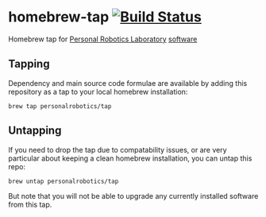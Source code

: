 # homebrew-tap [![Build Status](https://travis-ci.org/personalrobotics/homebrew-tap.svg?branch=master)](https://travis-ci.org/personalrobotics/homebrew-tap)
Homebrew tap for [Personal Robotics Laboratory][prl] [software][prl-github]

Tapping
-------
Dependency and main source code formulae are available by adding this repository as a tap to your local homebrew installation:

    brew tap personalrobotics/tap

Untapping
---------
If you need to drop the tap due to compatability issues, or are very particular about keeping a clean homebrew installation, you can untap this repo:

    brew untap personalrobotics/tap

But note that you will not be able to upgrade any currently installed software from this tap.

[prl]: https://personalrobotics.ri.cmu.edu/
[prl-github]: https://github.com/personalrobotics/
